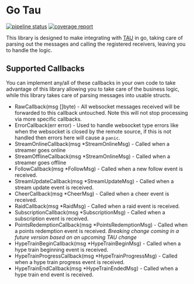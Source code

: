 # Go Tau
[![pipeline status](https://gitlab.com/wwsean08/go-tau/badges/main/pipeline.svg)](https://gitlab.com/wwsean08/go-tau/-/commits/main)
[![coverage report](https://gitlab.com/wwsean08/go-tau/badges/main/coverage.svg)](https://gitlab.com/wwsean08/go-tau/-/commits/main)


This library is designed to make integrating with [TAU](https://github.com/FiniteSingularity/tau) in go, taking care of parsing out the messages and calling the registered receivers, leaving you to handle the logic.

## Supported Callbacks
You can implement any/all of these callbacks in your own code to take advantage of this library allowing you to take care of the business logic, while this library takes care of parsing messages into usable structs.

* RawCallback(msg []byte) - All websocket messages received will be forwarded to this callback untouched.  Note this will not stop processing via more specific callbacks.
* ErrorCallback(err error) - Used to handle websocket type errors like when the websocket is closed by the remote source, if this is not handled then errors here will cause a `panic`.
* StreamOnlineCallback(msg *StreamOnlineMsg) - Called when a streamer goes online
* StreamOfflineCallback(msg *StreamOnlineMsg) - Called when a streamer goes offline
* FollowCallback(msg *FollowMsg) - Called when a new follow event is received.
* StreamUpdateCallback(msg *StreamUpdateMsg) - Called when a stream update event is received.
* CheerCallback(msg *CheerMsg) - Called when a cheer event is received.
* RaidCallback(msg *RaidMsg) - Called when a raid event is received.
* SubscriptionCallback(msg *SubscriptionMsg) - Called when a subscription event is received.
* PointsRedemptionCallback(msg *PointsRedemptionMsg) - Called when a points redemption event is received. _Breaking change coming in a future version based on an upcoming TAU change_
* HypeTrainBeginCallback(msg *HypeTrainBeginMsg) - Called when a hype train beginning event is received.
* HypeTrainProgressCallback(msg *HypeTrainProgressMsg) - Called when a hype train progress event is received.
* HypeTrainEndCallback(msg *HypeTrainEndedMsg) - Called when a hype train end event is received.

